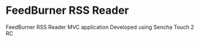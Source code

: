 <h1>FeedBurner RSS Reader</h1>
<p>FeedBurner RSS Reader MVC application Developed using Sencha Touch 2 RC</p>